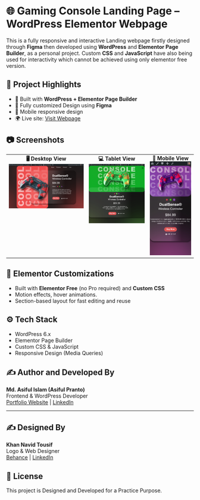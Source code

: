 # 🌐 Gaming Console Landing Page – WordPress Elementor Webpage

This is a fully responsive and interactive Landing webpage firstly designed through **Figma** then developed using **WordPress** and **Elementor Page Builder**, as a personal project. Custom **CSS** and **JavaScript** have also being used for interactivity which cannot be achieved using only elementor free version.

## 📌 Project Highlights

- 🔧 Built with **WordPress + Elementor Page Builder**
- 🎨 Fully customized Design using **Figma**
- 📱 Mobile responsive design
- 🌍 Live site: [Visit Webpage](https://gamingconsolelandingpage.asifulpranto.com)

## 📷 Screenshots

<table>
  <tr>
    <td align="center" valign="top">
      <strong>🖥️ Desktop View</strong><br>
      <img src="screenshots/LandingPage - Desktop.png" alt="Page DesktopView Image" width="400">
    </td>
    <td align="center" valign="top">
      <strong>💻 Tablet View</strong><br>
      <img src="screenshots/LandingPage - Tablet.png" alt="Page TabletView Image" width="300">
    </td>
    <td align="center" valign="top">
      <strong>📱 Mobile View</strong><br>
      <img src="screenshots/LandingPage - Mobile.png" alt="Page MobileView Image" width="200">
    </td>
  </tr>
</table>

## 🧩 Elementor Customizations

- Built with **Elementor Free** (no Pro required) and **Custom CSS**
- Motion effects, hover animations.
- Section-based layout for fast editing and reuse

## ⚙️ Tech Stack

- WordPress 6.x
- Elementor Page Builder
- Custom CSS & JavaScript
- Responsive Design (Media Queries)

## ✍️ Author and Developed By

**Md. Asiful Islam (Asiful Pranto)**  
Frontend & WordPress Developer  
[Portfolio Website](https://asifulpranto.com) | [LinkedIn](https://linkedin.com/in/asiful-i-pranto)

---

## ✍️ Designed By

**Khan Navid Tousif**  
Logo & Web Designer  
[Behance](https://behance.net/kntousif) | [LinkedIn](https://linkedin.com/in/khan-navid-tousif-73aa0021a)

## 📃 License

This project is Designed and Developed for a Practice Purpose.

